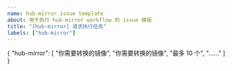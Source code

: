 ```yaml
---
name: hub-mirror issue template
about: 用于执行 hub-mirror workflow 的 issue 模板
title: "[hub-mirror] 请求执行任务"
labels: ["hub-mirror"]
---
```


{
    "hub-mirror": [
        "你需要转换的镜像",
        "你需要转换的镜像",
        "最多 10 个",
        "......"
    ]
}